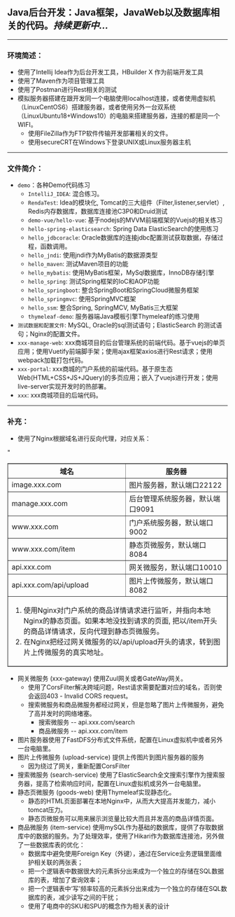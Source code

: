 ## Java后台开发：Java框架，JavaWeb以及数据库相关的代码。*持续更新中...*
***
### 环境简述：
- 使用了Intellij Idea作为后台开发工具，HBuilder X 作为前端开发工具
- 使用了Maven作为项目管理工具
- 使用了Postman进行Rest相关的测试
- 模拟服务器搭建在跟开发同一个电脑使用localhost连接，或者使用虚拟机（LinuxCentOS6）搭建服务器，或者使用另外一台双系统（LinuxUbuntu18+Windows10）的电脑来搭建服务器，连接的都是同一个WIFI。
    - 使用FileZilla作为FTP软件传输开发部署相关的文件。
    - 使用secureCRT在Windows下登录UNIX或Linux服务器主机
***
### 文件简介：
+ `demo`：各种Demo代码练习
    + `IntelliJ_IDEA`: 混合练习。
    + `RendaTest`: Idea的模块化, Tomcat的三大组件（Filter,listener,servlet）, Redis内存数据库，数据库连接池C3P0和Druid测试
    + `demo-vue/hello-vue`: 基于nodejs的MVVM前端框架的Vuejs的相关练习
    + `hello-spring-elasticsearch`: Spring Data ElasticSearch的使用练习
    + `hello_jdbcoracle`: Oracle数据库的连接jdbc配置测试获取数据，存储过程，函数调用。
    + `hello_jndi`: 使用jndi作为MyBatis的数据源类型
    + `hello_maven`: 测试Maven项目的功能
    + `hello_mybatis`: 使用MyBatis框架，MySql数据库，InnoDB存储引擎
    + `hello_spring`: 测试Spring框架的IoC和AOP功能
    + `hello_springboot`: 整合SpringBoot和SpringCloud微服务框架
    + `hello_springmvc`: 使用SpringMVC框架
    + `hello_ssm`: 整合Spring, SpringMCV, MyBatis三大框架
    + `thymeleaf-demo`: 服务器端Java模板引擎Thymeleaf的练习使用
+ `测试数据和配置文件`: MySQL, Oracle的sql测试语句；ElasticSearch 的测试语句；Nginx的配置文件。
+ `xxx-manage-web`: xxx商城项目的后台管理系统的前端代码。基于vuejs的单页应用；使用Vuetify前端脚手架；使用ajax框架axios进行Rest请求；使用webpack加载打包代码。
+ `xxx-portal`: xxx商城的门户系统的前端代码。基于原生态Web(HTML+CSS+JS+JQuery)的多页应用；嵌入了vuejs进行开发；使用live-server实现开发时的热部署。
+ `xxx`: xxx商城项目的后端代码。
***
### 补充：
- 使用了Nginx根据域名进行反向代理，对应关系：
<table border="1">
    <thead>
        <tr>
            <th>域名</th>
            <th>服务器</th>
        </tr>
    </thead>
    <tbody>
        <tr align="left">
            <td>image.xxx.com</td>
            <td>图片服务器，默认端口22122</td>
        </tr>
        <tr align="left">
            <td>manage.xxx.com</td>
            <td>后台管理系统服务器，默认端口9091</td>
        </tr>
        <tr align="left">
            <td>www.xxx.com</td>
            <td>门户系统服务器，默认端口9002</td>
        </tr>"
        <tr align="left">
            <td>www.xxx.com/item</td>
            <td>静态页微服务，默认端口8084</td>
        </tr>
        <tr align="left">
            <td>api.xxx.com</td>
            <td>网关微服务，默认端口10010</td>
        </tr>
        <tr align="left">
            <td>api.xxx.com/api/upload</td>
            <td>图片上传微服务，默认端口8082</td>
        </tr>
        <tfoot>
            <td colspan="2">
                <ol>
                    <li>使用Nginx对门户系统的商品详情请求进行监听，并指向本地Nginx的静态页面。如果本地没找到请求的页面, 把以/item开头的商品详情请求，反向代理到静态页微服务。</li>
                    <li>在Nginx把经过网关微服务的以/api/upload开头的请求，转到图片上传微服务的真实地址。</li>
                </ol>
            </td>
        </tfoot>
    </tbody>
</table>

- 网关微服务 (xxx-gateway) 使用Zuul网关或者GateWay网关。
    + 使用了CorsFilter解决跨域问题，Rest请求需要配置对应的域名，否则使会返回403 - Invalid CORS request。
    + 搜索微服务和商品微服务都经过网关，但是忽略了图片上传微服务，避免了高并发时的网络堵塞。
        + 搜索微服务 -- api.xxx.com/search
        + 商品微服务 -- api.xxx.com/item
- 图片服务器使用了FastDFS分布式文件系统，配置在Linux虚拟机中或者另外一台电脑里。
- 图片上传微服务 (upload-service) 提供上传图片到图片服务器的服务
    + 因为绕过了网关，重新配置CorsFilter
- 搜索微服务 (search-service) 使用了ElasticSearch全文搜索引擎作为搜索服务器，提高了检索响应时间，配置在Linux虚拟机或另外一台电脑里。
- 静态页微服务 (goods-web) 使用Thymeleaf实现静态化。
    + 静态的HTML页面部署在本地Nginx中，从而大大提高并发能力，减小tomcat压力。
    + 静态页微服务可以用来展示浏览量比较大而且并发高的商品详情页面。
- 商品微服务 (item-service) 使用mySQL作为基础的数据库，提供了存取数据库中的数据的服务。为了处理效率，使用了Hikari作为数据库连接池，另外做了一些数据库表的优化：
    + 数据库中避免使用Foreign Key（外键），通过在Service业务逻辑里面维护相关联的两张表；
    + 把一个逻辑表中数据很大的元素拆分出来成为一个独立的存储在SQL数据库的表，增加了查询效率；
    + 把一个逻辑表中‘写’频率较高的元素拆分出来成为一个独立的存储在SQL数据库的表，减少读写之间的干扰；
    + 使用了电商中的SKU和SPU的概念作为相关表的设计


